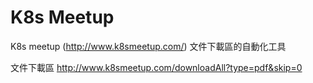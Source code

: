 # K8s Meetup

K8s meetup (http://www.k8smeetup.com/) 文件下載區的自動化工具  

文件下載區 http://www.k8smeetup.com/downloadAll?type=pdf&skip=0